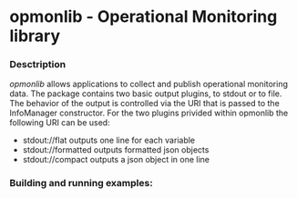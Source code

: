 # opmonlib - Operational Monitoring library

### Desctription

*opmonlib* allows applications to collect and publish operational monitoring data.
The package contains two basic output plugins, to stdout or to file.
The behavior of the output is controlled via the URI that is passed to the InfoManager constructor.
For the two plugins privided within opmonlib the following URI can be used:
- stdout://flat
outputs one line for each variable
- stdout://formatted
outputs formatted json objects
- stdout://compact
outputs a json object in one line

### Building and running examples:

